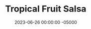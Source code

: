 ---
layout: post
title:  "Tropical Fruit Salsa"
date:   2023-06-26 00:00:00 -05000
categories: 
- Recipes
- Savory Sauces
permalink: /recipes/tropical-salsa
image: /assets/Food/Savory Sauces/Tropical Salsa/tropical.jpg
ing: tropical-ing
facts: tropical-facts
section1: 
start2: 
section2: 
start3: 
section3: 
start4: 
section4: 
start5: 
section5: 
Prep: 20
Rest: 
Cook: 
Source1: 
Source2: 
whisk: https://s.samsungfood.com/MCnqJ
tags: 
- pineapple
- mango
- salsa
- fajita
- onion
- thyme
- chips
- tortilla
- mexican
- vic
Description: This sweet and sour tropical fruit salsa is perfect for <a href="fajitas">Chicken Fajitas with Peppers</a>. I personally don't bother with buying a whole pineapple and instead get the precut, but ripe fresh mangos are really a must here. 
Instructions: 
- Chop the onion, mango, and pineapple into very small pieces<br><br>

- Mix the fruit with the ingredients above - dressing, hot sauce, lime, thyme, allspice, nutmeg, cinnamon, and cilantro
---